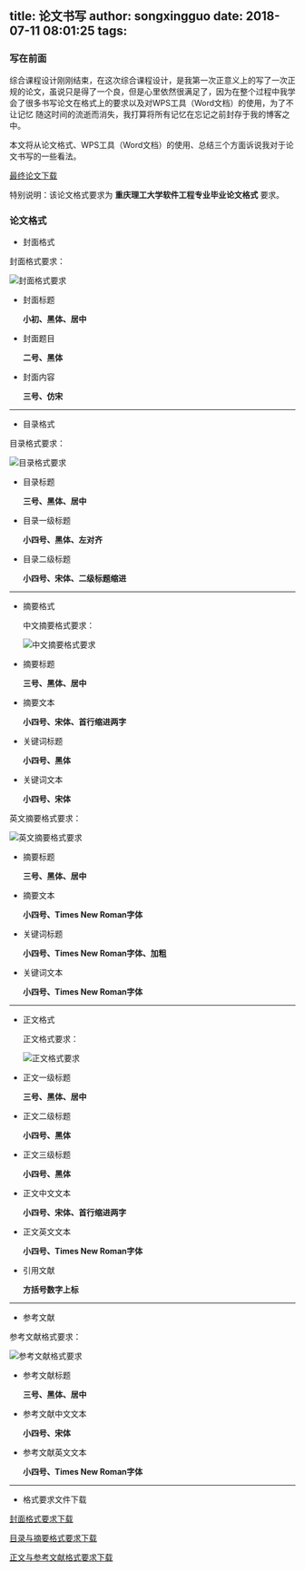 title: 论文书写
author: songxingguo
date: 2018-07-11 08:01:25
tags:
---
### 写在前面

综合课程设计刚刚结束，在这次综合课程设计，是我第一次正意义上的写了一次正规的论文，虽说只是得了一个良，但是心里依然很满足了，因为在整个过程中我学会了很多书写论文在格式上的要求以及对WPS工具（Word文档）的使用，为了不让记忆 随这时间的流逝而消失，我打算将所有记忆在忘记之前封存于我的博客之中。

本文将从论文格式、WPS工具（Word文档）的使用、总结三个方面诉说我对于论文书写的一些看法。

[最终论文下载](http://p9myzkds7.bkt.clouddn.com/%E7%BB%BC%E5%90%88%E8%AF%BE%E7%A8%8B%E8%AE%BE%E8%AE%A1%EF%BC%88%E8%AE%BA%E6%96%87%EF%BC%89.docx)

特别说明：该论文格式要求为 **重庆理工大学软件工程专业毕业论文格式** 要求。

<!-- more -->

### 论文格式

- 封面格式
 
 封面格式要求：
 
 ![封面格式要求](http://p9myzkds7.bkt.clouddn.com/paper/%E5%B0%81%E9%9D%A2%E8%A6%81%E6%B1%82.png)

 - 封面标题 
 
   **小初、黑体、居中**
   
 - 封面题目
 
   **二号、黑体**
  
 - 封面内容
   
   **三号、仿宋**
 
 --- 
- 目录格式

 目录格式要求：
 
 ![目录格式要求](http://p9myzkds7.bkt.clouddn.com/paper/%E7%9B%AE%E5%BD%95%E6%A0%BC%E5%BC%8F%E8%A6%81%E6%B1%82.png)
 
 - 目录标题
 
   **三号、黑体、居中**
  
 - 目录一级标题
 
   **小四号、黑体、左对齐**
  
 - 目录二级标题
 
   **小四号、宋体、二级标题缩进**

  ---
- 摘要格式

  中文摘要格式要求：
  
  ![中文摘要格式要求](http://p9myzkds7.bkt.clouddn.com/paper/%E4%B8%AD%E6%96%87%E6%91%98%E8%A6%81%E6%A0%BC%E5%BC%8F%E8%A6%81%E6%B1%82.png)
  
 - 摘要标题
    
   **三号、黑体、居中**
    
 - 摘要文本
    
   **小四号、宋体、首行缩进两字**
   
 - 关键词标题
   
   **小四号、黑体**
   
 - 关键词文本
    
   **小四号、宋体**
  
 英文摘要格式要求：
  
  ![英文摘要格式要求](http://p9myzkds7.bkt.clouddn.com/paper/%E8%8B%B1%E6%96%87%E6%91%98%E8%A6%81%E6%A0%BC%E5%BC%8F%E8%A6%81%E6%B1%82.png)
  
 - 摘要标题
    
   **三号、黑体、居中**
    
 - 摘要文本
    
   **小四号、Times New Roman字体**
   
 - 关键词标题
   
   **小四号、Times New Roman字体、加粗**
   
 - 关键词文本
 
   **小四号、Times New Roman字体**
  
---
- 正文格式
  
  正文格式要求：

  ![正文格式要求](http://p9myzkds7.bkt.clouddn.com/paper/%E6%AD%A3%E6%96%87%E6%A0%BC%E5%BC%8F%E8%A6%81%E6%B1%82.png)
  
 - 正文一级标题
  
   **三号、黑体、居中**
 
 - 正文二级标题
  
   **小四号、黑体**
 
 - 正文三级标题
 
   **小四号、黑体**

 - 正文中文文本
 
   **小四号、宋体、首行缩进两字**
 
 - 正文英文文本
 
   **小四号、Times New Roman字体**
 
 - 引用文献
 
   **方括号数字上标**

---
- 参考文献

 参考文献格式要求：

  ![参考文献格式要求](http://p9myzkds7.bkt.clouddn.com/paper/%E5%8F%82%E8%80%83%E6%96%87%E7%8C%AE%E6%A0%BC%E5%BC%8F%E8%A6%81%E6%B1%82.png)
  
 - 参考文献标题
 
   **三号、黑体、居中**
 
 - 参考文献中文文本
 
   **小四号、宋体**
 
 - 参考文献英文文本
   
   **小四号、Times New Roman字体**
   
---
- 格式要求文件下载

 [封面格式要求下载](http://p9myzkds7.bkt.clouddn.com/paper/%E5%B0%81%E9%9D%A2.doc)

 [目录与摘要格式要求下载](http://p9myzkds7.bkt.clouddn.com/paper/%E6%AD%A3%E6%96%87%E4%B8%8E%E5%8F%82%E8%80%83%E6%96%87%E7%8C%AE.doc)

 [正文与参考文献格式要求下载](http://p9myzkds7.bkt.clouddn.com/paper/%E6%AD%A3%E6%96%87%E4%B8%8E%E5%8F%82%E8%80%83%E6%96%87%E7%8C%AE.doc)